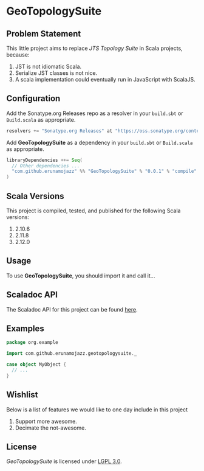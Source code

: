 # GeoTopologySuite

## Problem Statement

This little project aims to replace _JTS Topology Suite_ in Scala projects, because:

1. JST is not idiomatic Scala.
2. Serialize JST classes is not nice.
3. A scala implementation could eventually run in JavaScript with ScalaJS.

## Configuration

Add the Sonatype.org Releases repo as a resolver in your `build.sbt` or `Build.scala` as appropriate.

```scala
resolvers += "Sonatype.org Releases" at "https://oss.sonatype.org/content/repositories/releases/"
```

Add **GeoTopologySuite** as a dependency in your `build.sbt` or `Build.scala` as appropriate.

```scala
libraryDependencies ++= Seq(
  // Other dependencies ...
  "com.github.erunamojazz" %% "GeoTopologySuite" % "0.0.1" % "compile"
)
```

## Scala Versions

This project is compiled, tested, and published for the following Scala versions:

1. 2.10.6
2. 2.11.8
3. 2.12.0


## Usage

To use **GeoTopologySuite**, you should import it and call it...

## Scaladoc API

The Scaladoc API for this project can be found [here](http://erunamojazz.github.io/geotopologysuite/latest/api).

## Examples

```scala
package org.example

import com.github.erunamojazz.geotopologysuite._

case object MyObject {
  // ...
}
```

## Wishlist

Below is a list of features we would like to one day include in this project

1. Support more awesome.
2. Decimate the not-awesome.

## License

*GeoTopologySuite* is licensed under [LGPL 3.0](https://www.gnu.org/licenses/lgpl-3.0.txt).
